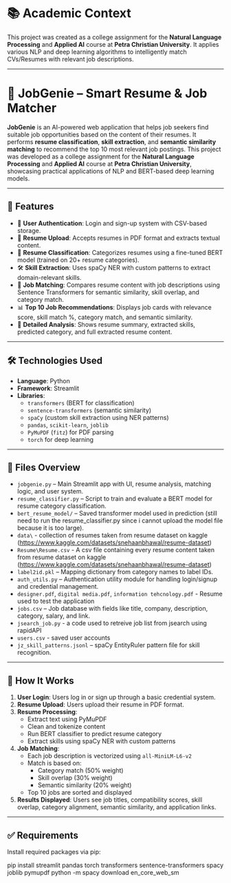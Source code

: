 # 📚 Academic Context  
This project was created as a college assignment for the **Natural Language Processing** and **Applied AI** course at **Petra Christian University**. It applies various NLP and deep learning algorithms to intelligently match CVs/Resumes with relevant job descriptions.

---

# 💬 JobGenie – Smart Resume & Job Matcher  

**JobGenie** is an AI-powered web application that helps job seekers find suitable job opportunities based on the content of their resumes. It performs **resume classification**, **skill extraction**, and **semantic similarity matching** to recommend the top 10 most relevant job postings. This project was developed as a college assignment for the **Natural Language Processing** and **Applied AI** course at **Petra Christian University**, showcasing practical applications of NLP and BERT-based deep learning models.

---

## 📌 Features

- 🔐 **User Authentication**: Login and sign-up system with CSV-based storage.
- 📄 **Resume Upload**: Accepts resumes in PDF format and extracts textual content.
- 🧠 **Resume Classification**: Categorizes resumes using a fine-tuned BERT model (trained on 20+ resume categories).
- 🛠️ **Skill Extraction**: Uses spaCy NER with custom patterns to extract domain-relevant skills.
- 🤝 **Job Matching**: Compares resume content with job descriptions using Sentence Transformers for semantic similarity, skill overlap, and category match.
- 📊 **Top 10 Job Recommendations**: Displays job cards with relevance score, skill match %, category match, and semantic similarity.
- 🧾 **Detailed Analysis**: Shows resume summary, extracted skills, predicted category, and full extracted resume content.

---

## 🛠️ Technologies Used

- **Language**: Python  
- **Framework**: Streamlit  
- **Libraries**:
  - `transformers` (BERT for classification)
  - `sentence-transformers` (semantic similarity)
  - `spaCy` (custom skill extraction using NER patterns)
  - `pandas`, `scikit-learn`, `joblib`
  - `PyMuPDF` (`fitz`) for PDF parsing
  - `torch` for deep learning

---

## 📁 Files Overview

- `jobgenie.py` – Main Streamlit app with UI, resume analysis, matching logic, and user system.
- `resume_classifier.py` – Script to train and evaluate a BERT model for resume category classification.
- `bert_resume_model/` – Saved transformer model used in prediction (still need to run the resume_classifier.py since i cannot upload the model file because it is too large).
- `data\` - collection of resumes taken from resume dataset on kaggle (https://www.kaggle.com/datasets/snehaanbhawal/resume-dataset)
- `Resume\Resume.csv` - A csv file containing every resume content taken from resume dataset on kaggle (https://www.kaggle.com/datasets/snehaanbhawal/resume-dataset)
- `label2id.pkl` – Mapping dictionary from category names to label IDs.
- `auth_utils.py` – Authentication utility module for handling login/signup and credential management.
- `designer.pdf`, `digital media.pdf`, `information tehcnology.pdf` - Resume used to test the application
- `jobs.csv` – Job database with fields like title, company, description, category, salary, and link.
- `jsearch_job.py` - a code used to retreive job list from jsearch using rapidAPI
- `users.csv` - saved user accounts
- `jz_skill_patterns.jsonl` – spaCy EntityRuler pattern file for skill recognition.

---

## 🚀 How It Works

1. **User Login**: Users log in or sign up through a basic credential system.
2. **Resume Upload**: Users upload their resume in PDF format.
3. **Resume Processing**:
   - Extract text using PyMuPDF
   - Clean and tokenize content
   - Run BERT classifier to predict resume category
   - Extract skills using spaCy NER with custom patterns
4. **Job Matching**:
   - Each job description is vectorized using `all-MiniLM-L6-v2`
   - Match is based on:
     - Category match (50% weight)
     - Skill overlap (30% weight)
     - Semantic similarity (20% weight)
   - Top 10 jobs are sorted and displayed
5. **Results Displayed**: Users see job titles, compatibility scores, skill overlap, category alignment, semantic similarity, and application links.

---

## ✅ Requirements

Install required packages via pip:

pip install streamlit pandas torch transformers sentence-transformers spacy joblib pymupdf
python -m spacy download en_core_web_sm
